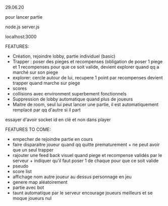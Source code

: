 29.06.20

pour lancer partie

node.js server.js

localhost:3000


FEATURES:
- Création, rejoindre lobby, partie individuel (basic)
- Trapper : poser des pieges et recompenses (obligation de poser 1 piege et 1 recompenses pour que ce soit valide, devient explorer quand qq a marché sur son piege
- explorer: cercle autour de lui, recupere 1 point par recompenses devient trapper quand marche sur piege
- scores
- collisions avec environment superbement fonctionnels
- Suppression de lobby automatique quand plus de joueurs
- Maitre de room, seul lui peut lancer une partie, il est automatiquement remplacé par qq d'autre si il part

essayer d'avoir socket id en clé et non dans player

FEATURES TO COME:
- empecher de rejoindre partie en cours
- faire disparaitre joueur quand qq quitte prematurement + ne peut avoir que un seul trapper
- rajouter une feed back visuel quand piege et recompense validés par le serveur + indiquer qu'il faut poser 1 de chaque pour que ce soit valide
- pseudo
- score list
- affichage nom autre joueur au dessus personnage en jeu
- genere map aléatoirement
- partie avec bot
- taunt automatique par le serveur encourage joueurs meilleurs et se moque joueurs nul
